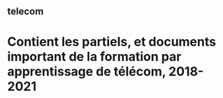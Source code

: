 ## telecom

# Contient les partiels, et documents important de la formation par apprentissage de télécom, 2018-2021
